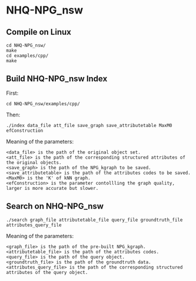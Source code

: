 # NHQ-NPG_nsw

## Compile on Linux

```shell
cd NHQ-NPG_nsw/
make
cd examples/cpp/
make
```

## Build NHQ-NPG_nsw Index 
First: 

```shell
cd NHQ-NPG_nsw/examples/cpp/
```

Then: 

```shell
./index data_file att_file save_graph save_attributetable MaxM0 efConstruction
```

Meaning of the parameters:    

```
<data_file> is the path of the original object set.
<att_file> is the path of the corresponding structured attributes of the original objects.
<save_graph> is the path of the NPG_kgraph to be saved.
<save_attributetable> is the path of the attributes codes to be saved.
<MaxM0> is the 'K' of kNN graph.
<efConstruction> is the parameter contollling the graph quality, larger is more accurate but slower.
```

## Search on NHQ-NPG_nsw
```shell
./search graph_file attributetable_file query_file groundtruth_file attributes_query_file
```

Meaning of the parameters:    

```
<graph_file> is the path of the pre-built NPG_kgraph.
<attributetable_file> is the path of the attributes codes.
<query_file> is the path of the query object.
<groundtruth_file> is the path of the groundtruth data.
<attributes_query_file> is the path of the corresponding structured attributes of the query object.
```
